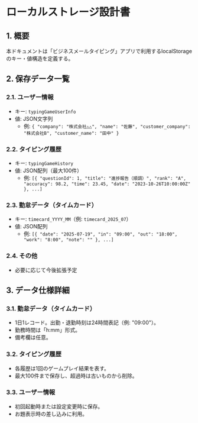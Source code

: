 # ローカルストレージ設計書

## 1. 概要

本ドキュメントは「ビジネスメールタイピング」アプリで利用するlocalStorageのキー・値構造を定義する。

## 2. 保存データ一覧

### 2.1. ユーザー情報
- キー: `typingGameUserInfo`
- 値: JSON文字列
  - 例: `{ "company": "株式会社△△", "name": "佐藤", "customer_company": "株式会社B", "customer_name": "田中" }`

### 2.2. タイピング履歴
- キー: `typingGameHistory`
- 値: JSON配列（最大100件）
  - 例: `[{ "questionId": 1, "title": "進捗報告（順調）", "rank": "A", "accuracy": 98.2, "time": 23.45, "date": "2023-10-26T10:00:00Z" }, ...]`

### 2.3. 勤怠データ（タイムカード）
- キー: `timecard_YYYY_MM`（例: `timecard_2025_07`）
- 値: JSON配列
  - 例: `[{ "date": "2025-07-19", "in": "09:00", "out": "18:00", "work": "8:00", "note": "" }, ...]`

### 2.4. その他
- 必要に応じて今後拡張予定

## 3. データ仕様詳細

### 3.1. 勤怠データ（タイムカード）
- 1日1レコード。出勤・退勤時刻は24時間表記（例: "09:00"）。
- 勤務時間は「h:mm」形式。
- 備考欄は任意。

### 3.2. タイピング履歴
- 各履歴は1回のゲームプレイ結果を表す。
- 最大100件まで保存し、超過時は古いものから削除。

### 3.3. ユーザー情報
- 初回起動時または設定変更時に保存。
- お題表示時の差し込みに利用。
